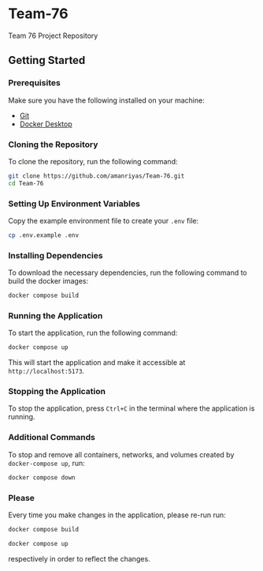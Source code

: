# Team-76
Team 76 Project Repository
## Getting Started

### Prerequisites
Make sure you have the following installed on your machine:
- [Git](https://git-scm.com/)
- [Docker Desktop](https://www.docker.com/)


### Cloning the Repository
To clone the repository, run the following command:
```bash
git clone https://github.com/amanriyas/Team-76.git
cd Team-76
```

### Setting Up Environment Variables
Copy the example environment file to create your `.env` file:
```bash
cp .env.example .env
```

### Installing Dependencies
To download the necessary dependencies, run the following command to build the docker images:
```bash
docker compose build
```

### Running the Application
To start the application, run the following command:
```bash
docker compose up
```

This will start the application and make it accessible at `http://localhost:5173`.

### Stopping the Application
To stop the application, press `Ctrl+C` in the terminal where the application is running.

### Additional Commands
To stop and remove all containers, networks, and volumes created by `docker-compose up`, run:
```bash
docker compose down
```
### Please
Every time you make changes in the application, please re-run run:
```bash
docker compose build

docker compose up 
```
respectively in order to reflect the changes.